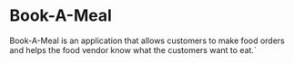 # Book-A-Meal
Book-A-Meal is an application that allows customers to make food orders and helps the food vendor know what the customers want to eat.`
